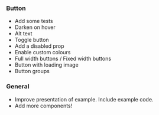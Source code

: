 ### Button
- Add some tests
- Darken on hover
- Alt text
- Toggle button
- Add a disabled prop
- Enable custom colours
- Full width buttons / Fixed width buttons
- Button with loading image
- Button groups

### General
- Improve presentation of example. Include example code.
- Add more components!
